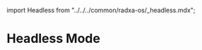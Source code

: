 import Headless from "../../../common/radxa-os/\_headless.mdx";

# Headless Mode

<Headless remote_ssh="remote-access#ssh" network="./network" serial="../low-level-dev/serial" />
